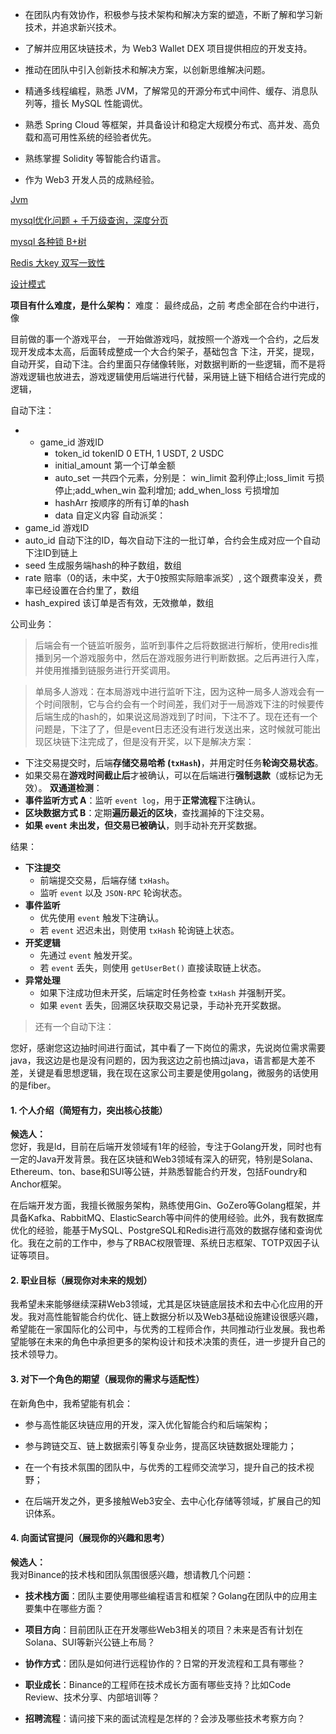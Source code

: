 
- 在团队内有效协作，积极参与技术架构和解决方案的塑造，不断了解和学习新技术，并追求新兴技术。
- 了解并应用区块链技术，为 Web3 Wallet DEX 项目提供相应的开发支持。
- 推动在团队中引入创新技术和解决方案，以创新思维解决问题。

- 精通多线程编程，熟悉 JVM，了解常见的开源分布式中间件、缓存、消息队列等，擅长 MySQL 性能调优。
- 熟悉 Spring Cloud 等框架，并具备设计和稳定大规模分布式、高并发、高负载和高可用性系统的经验者优先。

- 熟练掌握 Solidity 等智能合约语言。
- 作为 Web3 开发人员的成熟经验。



[Jvm](../../后端/Java/Interview/Interview.md#^10fe41)

[mysql优化问题 + 千万级查询，深度分页](../../后端/SQL/Mysql/优化问题.md#^176b49)

[mysql 各种锁   B+树](../../后端/SQL/Mysql/面试问题.md#^96de15)

[Redis 大key 双写一致性](../../后端/SQL/Redis/Redis导学.md)

[设计模式](../../思想/设计模式/设计模式.md)


**项目有什么难度，是什么架构：**
难度：
最终成品，之前 考虑全部在合约中进行，像

目前做的事一个游戏平台，
一开始做游戏吗，就按照一个游戏一个合约，之后发现开发成本太高，后面转成整成一个大合约架子，基础包含 下注，开奖，提现，自动开奖，自动下注。合约里面只存储像转账，对数据判断的一些逻辑，而不是将游戏逻辑也放进去，游戏逻辑使用后端进行代替，采用链上链下相结合进行完成的逻辑，

自动下注：
- - game_id 游戏ID
    - token_id tokenID 0 ETH, 1 USDT, 2 USDC
    - initial_amount 第一个订单金额
    - auto_set 一共四个元素，分别是： win_limit 盈利停止;loss_limit 亏损停止;add_when_win 盈利增加; add_when_loss 亏损增加
    - hashArr 按顺序的所有订单的hash
    - data 自定义内容
自动派奖：
- game_id 游戏ID
- auto_id 自动下注的ID，每次自动下注的一批订单，合约会生成对应一个自动下注ID到链上
- seed 生成服务端hash的种子数组，数组
- rate 赔率（0的话，未中奖，大于0按照实际赔率派奖）, 这个跟费率没关，费率已经设置在合约里了，数组
- hash_expired 该订单是否有效，无效撤单，数组


公司业务：
> 后端会有一个链监听服务，监听到事件之后将数据进行解析，使用redis推播到另一个游戏服务中，然后在游戏服务进行判断数据。之后再进行入库，并使用推播到链服务进行开奖调用。
> 

> 单局多人游戏：在本局游戏中进行监听下注，因为这种一局多人游戏会有一个时间限制，它与合约会有一个时间差，我们对于一局游戏下注的时候要传后端生成的hash的，如果说这局游戏到了时间，下注不了。现在还有一个问题是，下注了了，但是event日志还没有进行发送出来，这时候就可能出现区块链下注完成了，但是没有开奖，以下是解决方案：

- 下注交易提交时，后端**存储交易哈希 (`txHash`)**，并用定时任务**轮询交易状态**。
- 如果交易在**游戏时间截止后**才被确认，可以在后端进行**强制退款**（或标记为无效）。
**双通道检测**：
- **事件监听方式 A**：监听 `event log`，用于**正常流程**下注确认。
- **区块数据方式 B**：定期**遍历最近的区块**，查找漏掉的下注交易。
- **如果 `event` 未出发，但交易已被确认**，则手动补充开奖数据。

结果：
- **下注提交**
    - 前端提交交易，后端存储 `txHash`。
    - 监听 `event` 以及 `JSON-RPC` 轮询状态。
- **事件监听**
    - 优先使用 `event` 触发下注确认。
    - 若 `event` 迟迟未出，则使用 `txHash` 轮询链上状态。
- **开奖逻辑**
    - 先通过 `event` 触发开奖。
    - 若 `event` 丢失，则使用 `getUserBet()` 直接读取链上状态。
- **异常处理**
    - 如果下注成功但未开奖，后端定时任务检查 `txHash` 并强制开奖。
    - 如果 `event` 丢失，回溯区块获取交易记录，手动补充开奖数据。

> 还有一个自动下注：


您好，感谢您这边抽时间进行面试，其中看了一下岗位的需求，先说岗位需求需要java，我这边是也是没有问题的，因为我这边之前也搞过java，语言都是大差不差，关键是看思想逻辑，我在现在这家公司主要是使用golang，微服务的话使用的是fiber。


#### **1. 个人介绍（简短有力，突出核心技能）**

**候选人：**  
您好，我是ld，目前在后端开发领域有1年的经验，专注于Golang开发，同时也有一定的Java开发背景。我在区块链和Web3领域有深入的研究，特别是Solana、Ethereum、ton、base和SUI等公链，并熟悉智能合约开发，包括Foundry和Anchor框架。

在后端开发方面，我擅长微服务架构，熟练使用Gin、GoZero等Golang框架，并具备Kafka、RabbitMQ、ElasticSearch等中间件的使用经验。此外，我有数据库优化的经验，能基于MySQL、PostgreSQL和Redis进行高效的数据存储和查询优化。我在之前的工作中，参与了RBAC权限管理、系统日志框架、TOTP双因子认证等项目。

#### **2. 职业目标（展现你对未来的规划）**

我希望未来能够继续深耕Web3领域，尤其是区块链底层技术和去中心化应用的开发。我对高性能智能合约优化、链上数据分析以及Web3基础设施建设很感兴趣，希望能在一家国际化的公司中，与优秀的工程师合作，共同推动行业发展。我也希望能够在未来的角色中承担更多的架构设计和技术决策的责任，进一步提升自己的技术领导力。

#### **3. 对下一个角色的期望（展现你的需求与适配性）**

在新角色中，我希望能有机会：

- 参与高性能区块链应用的开发，深入优化智能合约和后端架构；
    
- 参与跨链交互、链上数据索引等复杂业务，提高区块链数据处理能力；
    
- 在一个有技术氛围的团队中，与优秀的工程师交流学习，提升自己的技术视野；
    
- 在后端开发之外，更多接触Web3安全、去中心化存储等领域，扩展自己的知识体系。
    

#### **4. 向面试官提问（展现你的兴趣和思考）**

**候选人：**  
我对Binance的技术栈和团队氛围很感兴趣，想请教几个问题：

- **技术栈方面**：团队主要使用哪些编程语言和框架？Golang在团队中的应用主要集中在哪些方面？
    
- **项目方向**：目前团队正在开发哪些Web3相关的项目？未来是否有计划在Solana、SUI等新兴公链上布局？
    
- **协作方式**：团队是如何进行远程协作的？日常的开发流程和工具有哪些？
    
- **职业成长**：Binance的工程师在技术成长方面有哪些支持？比如Code Review、技术分享、内部培训等？
    
- **招聘流程**：请问接下来的面试流程是怎样的？会涉及哪些技术考察方向？
